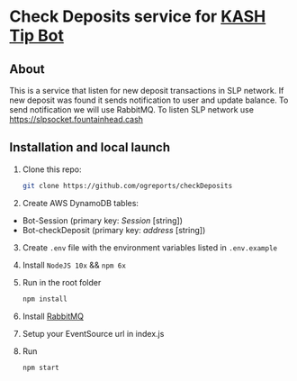 # Check Deposits service for [KASH Tip Bot](https://github.com/ogreports/kashtipbot)

## About

This is a service that listen for new deposit transactions in SLP network.
If new deposit was found it sends notification to user and update balance.
To send notification we will use RabbitMQ.
To listen SLP network use https://slpsocket.fountainhead.cash

## Installation and local launch

1. Clone this repo:

   ```bash
   git clone https://github.com/ogreports/checkDeposits
   ```

2. Create AWS DynamoDB tables:

- Bot-Session (primary key: _Session_ [string])
- Bot-checkDeposit (primary key: _address_ [string])

3. Create `.env` file with the environment variables listed in `.env.example`

4. Install `NodeJS 10x` && `npm 6x`

5. Run in the root folder

   ```bash
   npm install
   ```

6. Install [RabbitMQ](https://www.rabbitmq.com/download.html)

7. Setup your EventSource url in index.js 

8. Run

    ```bash
    npm start
    ```
